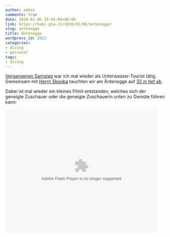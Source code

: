 ```yaml
---
author: admin
comments: true
date: 2010-01-06 19:44:09+00:00
link: https://habi.gna.ch/2010/01/06/antenegge/
slug: antenegge
title: Äntenegge
wordpress_id: 2022
categories:
- diving
- personal
tags:
- diving
---
```


[Vergangenen Samstag](https://habi.gna.ch/2010/01/02/hat-der-niesen-einen-hut/) war ich mal wieder als Unterwasser-Tourist tätig. Gemeinsam mit [Herrn Skooba](http://www.skooba.com/) tauchten wir am Äntenegge auf [32 m tief ab](https://habi.gna.ch/divelog/10.01.02.aentenegge.pdf).

Dabei ist mal wieder ein kleines Filmli entstanden, welches sich der geneigte Zuschauer oder die geneigte Zuschauerin unten zu Gemüte führen kann:

<embed src="http://blip.tv/play/gZhYgbvIdAI" type="application/x-shockwave-flash" allowscriptaccess="always" allowfullscreen="true" width="480" height="390">
